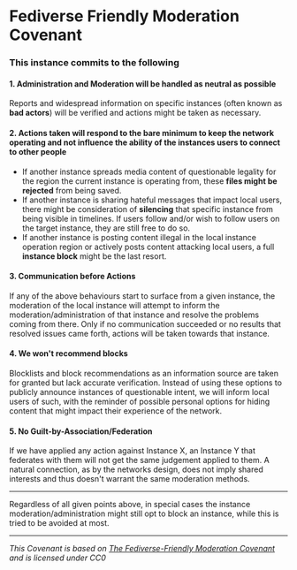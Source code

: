 # Fediverse Friendly Moderation Covenant

### This instance commits to the following

#### 1. Administration and Moderation will be handled as neutral as possible
Reports and widespread information on specific instances (often known as **bad actors**) will be verified
and actions might be taken as necessary.

#### 2. Actions taken will respond to the bare minimum to keep the network operating and not influence the ability of the instances users to connect to other people
* If another instance spreads media content of questionable legality for the region the current instance
  is operating from, these **files might be rejected** from being saved.
* If another instance is sharing hateful messages that impact local users, there might be consideration
  of **silencing** that specific instance from being visible in timelines. If users follow and/or wish to follow
  users on the target instance, they are still free to do so.
* If another instance is posting content illegal in the local instance operation region or actively posts content
  attacking local users, a full **instance block** might be the last resort.
  
#### 3. Communication before Actions
If any of the above behaviours start to surface from a given instance, the moderation of the local instance will attempt
to inform the moderation/administration of that instance and resolve the problems coming from there. Only if no communication succeeded or no results that resolved issues came forth, actions will be taken towards that instance.
  
#### 4. We won't recommend blocks
Blocklists and block recommendations as an information source are taken for granted but lack accurate verification. Instead of using these options to publicly announce instances of questionable intent, we will inform local users of such, with the reminder of possible personal options for hiding content that might impact their experience of the network.

#### 5. No Guilt-by-Association/Federation
If we have applied any action against Instance X, an Instance Y that federates with them will not get the same judgement applied to them. A natural connection, as by the networks design, does not imply shared interests and thus doesn't warrant the same moderation methods.

----

Regardless of all given points above, in special cases the instance moderation/administration might still opt to block
an instance, while this is tried to be avoided at most.

----

_This Covenant is based on [The Fediverse-Friendly Moderation Covenant](https://github.com/akiba-soc/fediverse-friendly-moderation-covenant) and is licensed under CC0_
